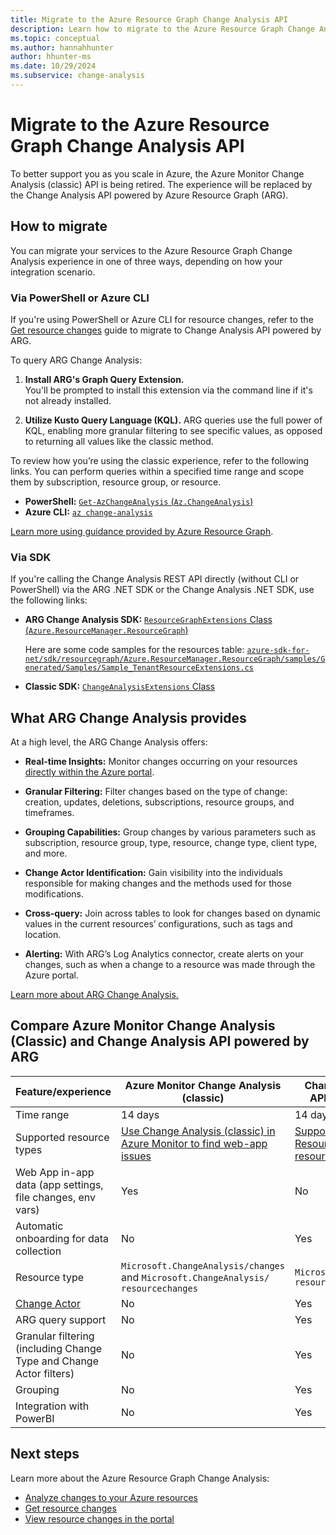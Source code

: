 ```yaml
---
title: Migrate to the Azure Resource Graph Change Analysis API
description: Learn how to migrate to the Azure Resource Graph Change Analysis and what it has to offer.
ms.topic: conceptual
ms.author: hannahhunter
author: hhunter-ms
ms.date: 10/29/2024
ms.subservice: change-analysis
---
```


# Migrate to the Azure Resource Graph Change Analysis API

To better support you as you scale in Azure, the Azure Monitor Change Analysis (classic) API is being retired. The experience will be replaced by the Change Analysis API powered by Azure Resource Graph (ARG).

## How to migrate

You can migrate your services to the Azure Resource Graph Change Analysis experience in one of three ways, depending on how your integration scenario. 

### Via PowerShell or Azure CLI

If you're using PowerShell or Azure CLI for resource changes, refer to the [Get resource changes](/azure/governance/resource-graph/changes/get-resource-changes) guide to migrate to Change Analysis API powered by ARG. 

To query ARG Change Analysis:

1.	**Install ARG's Graph Query Extension.**  
    You'll be prompted to install this extension via the command line if it's not already installed.

1.	**Utilize Kusto Query Language (KQL).** 
    ARG queries use the full power of KQL, enabling more granular filtering to see specific values, as opposed to returning all values like the classic method.

To review how you’re using the classic experience, refer to the following links. You can perform queries within a specified time range and scope them by subscription, resource group, or resource.

- **PowerShell:** [`Get-AzChangeAnalysis` (`Az.ChangeAnalysis`)](/powershell/module/az.changeanalysis/get-azchangeanalysis) 
- **Azure CLI:** [`az change-analysis`](/cli/azure/change-analysis)

[Learn more using guidance provided by Azure Resource Graph](/azure/governance/resource-graph/changes/get-resource-changes).

### Via SDK

If you're calling the Change Analysis REST API directly (without CLI or PowerShell) via the ARG .NET SDK or the Change Analysis .NET SDK, use the following links: 

- **ARG Change Analysis SDK:** [`ResourceGraphExtensions` Class (`Azure.ResourceManager.ResourceGraph`)](/dotnet/api/azure.resourcemanager.resourcegraph.resourcegraphextensions)

    Here are some code samples for the resources table: [`azure-sdk-for-net/sdk/resourcegraph/Azure.ResourceManager.ResourceGraph/samples/Generated/Samples/Sample_TenantResourceExtensions.cs`](https://github.com/Azure/azure-sdk-for-net/blob/main/sdk/resourcegraph/Azure.ResourceManager.ResourceGraph/samples/Generated/Samples/Sample_TenantResourceExtensions.cs) 

- **Classic SDK:** [`ChangeAnalysisExtensions` Class](/dotnet/api/azure.resourcemanager.changeanalysis.changeanalysisextensions) 

## What ARG Change Analysis provides 

At a high level, the ARG Change Analysis offers: 

- **Real-time Insights:** Monitor changes occurring on your resources [directly within the Azure portal](https://portal.azure.com/#view/Microsoft_Azure_OneInventory/ResourceChangesOverview.ReactView). 

- **Granular Filtering:** Filter changes based on the type of change: creation, updates, deletions, subscriptions, resource groups, and timeframes. 

- **Grouping Capabilities:** Group changes by various parameters such as subscription, resource group, type, resource, change type, client type, and more. 

- **Change Actor Identification:** Gain visibility into the individuals responsible for making changes and the methods used for those modifications. 

- **Cross-query:** Join across tables to look for changes based on dynamic values in the current resources’ configurations, such as tags and location.

- **Alerting:** With ARG’s Log Analytics connector, create alerts on your changes, such as when a change to a resource was made through the Azure portal.

[Learn more about ARG Change Analysis.](/azure/governance/resource-graph/changes/resource-graph-changes)  

## Compare Azure Monitor Change Analysis (Classic) and Change Analysis API powered by ARG

| Feature/experience | Azure Monitor Change Analysis (classic) | Change Analysis APIs from ARG | 
| ------------------ | ----------------------------- | --------------------------------------- |
| Time range | 14 days | 14 days |
| Supported resource types | [Use Change Analysis (classic) in Azure Monitor to find web-app issues](./change-analysis.md) | [Supported Azure Resource Manager resource types](/azure/governance/resource-graph/reference/supported-tables-resources) |
| Web App in-app data (app settings, file changes, env vars) | Yes | No |
| Automatic onboarding for data collection | No | Yes |
| Resource type | `Microsoft.ChangeAnalysis/changes` and `Microsoft.ChangeAnalysis/ resourcechanges` | `Microsoft.Resources/ resources` |
| [Change Actor](/azure/governance/resource-graph/changes/get-resource-changes) | No | Yes |
| ARG query support | No | Yes |
| Granular filtering (including Change Type and Change Actor filters) | No | Yes |
| Grouping | No | Yes |
| Integration with PowerBI | No | Yes |

## Next steps

Learn more about the Azure Resource Graph Change Analysis:
- [Analyze changes to your Azure resources](/azure/governance/resource-graph/changes/resource-graph-changes)
- [Get resource changes](/azure/governance/resource-graph/changes/get-resource-changes)
- [View resource changes in the portal](/azure/governance/resource-graph/changes/view-resource-changes)